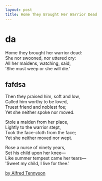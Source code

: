 ```yaml
---
layout: post
title: Home They Brought Her Warrior Dead 
---
```


# da
Home they brought her warrior dead:  
She nor swooned, nor uttered cry:  
All her maidens, watching, said,  
'She must weep or she will die.'  

## fafdsa
Then they praised him, soft and low,  
Called him worthy to be loved,  
Truest friend and noblest foe;  
Yet she neither spoke nor moved.  

Stole a maiden from her place,  
Lightly to the warrior stept,  
Took the face-cloth from the face;  
Yet she neither moved nor wept.  

Rose a nurse of ninety years,  
Set his child upon her knee—  
Like summer tempest came her tears—  
'Sweet my child, I live for thee.'  

[by Alfred Tennyson](https://en.wikisource.org/wiki/Home_They_Brought_Her_Warrior_Dead)